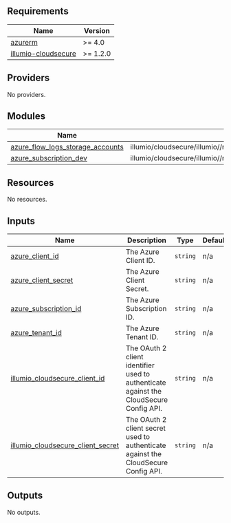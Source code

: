 <!-- BEGIN_TF_DOCS -->
## Requirements

| Name | Version |
|------|---------|
| <a name="requirement_azurerm"></a> [azurerm](#requirement\_azurerm) | >= 4.0 |
| <a name="requirement_illumio-cloudsecure"></a> [illumio-cloudsecure](#requirement\_illumio-cloudsecure) | >= 1.2.0 |

## Providers

No providers.

## Modules

| Name | Source | Version |
|------|--------|---------|
| <a name="module_azure_flow_logs_storage_accounts"></a> [azure\_flow\_logs\_storage\_accounts](#module\_azure\_flow\_logs\_storage\_accounts) | illumio/cloudsecure/illumio//modules/azure_flow_logs_storage_accounts | 1.4.1 |
| <a name="module_azure_subscription_dev"></a> [azure\_subscription\_dev](#module\_azure\_subscription\_dev) | illumio/cloudsecure/illumio//modules/azure_subscription | 1.4.1 |

## Resources

No resources.

## Inputs

| Name | Description | Type | Default | Required |
|------|-------------|------|---------|:--------:|
| <a name="input_azure_client_id"></a> [azure\_client\_id](#input\_azure\_client\_id) | The Azure Client ID. | `string` | n/a | yes |
| <a name="input_azure_client_secret"></a> [azure\_client\_secret](#input\_azure\_client\_secret) | The Azure Client Secret. | `string` | n/a | yes |
| <a name="input_azure_subscription_id"></a> [azure\_subscription\_id](#input\_azure\_subscription\_id) | The Azure Subscription ID. | `string` | n/a | yes |
| <a name="input_azure_tenant_id"></a> [azure\_tenant\_id](#input\_azure\_tenant\_id) | The Azure Tenant ID. | `string` | n/a | yes |
| <a name="input_illumio_cloudsecure_client_id"></a> [illumio\_cloudsecure\_client\_id](#input\_illumio\_cloudsecure\_client\_id) | The OAuth 2 client identifier used to authenticate against the CloudSecure Config API. | `string` | n/a | yes |
| <a name="input_illumio_cloudsecure_client_secret"></a> [illumio\_cloudsecure\_client\_secret](#input\_illumio\_cloudsecure\_client\_secret) | The OAuth 2 client secret used to authenticate against the CloudSecure Config API. | `string` | n/a | yes |

## Outputs

No outputs.
<!-- END_TF_DOCS -->